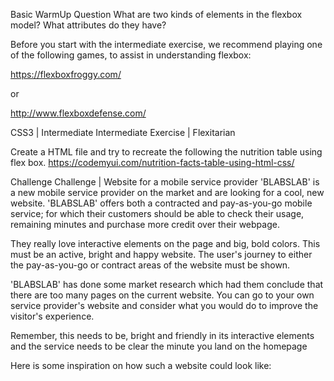 Basic
WarmUp Question
What are two kinds of elements in the flexbox model? What attributes do they have?


Before you start with the intermediate exercise, we recommend playing one of the following games, to assist in understanding flexbox:

https://flexboxfroggy.com/

or

http://www.flexboxdefense.com/

CSS3 | Intermediate
Intermediate Exercise | Flexitarian

Create a HTML file and try to recreate the following the nutrition table using flex box.
https://codemyui.com/nutrition-facts-table-using-html-css/

Challenge
Challenge | Website for a mobile service provider
'BLABSLAB' is a new mobile service provider on the market and are looking for a cool, new website. 'BLABSLAB' offers both a contracted and pay-as-you-go mobile service; for which their customers should be able to check their usage, remaining minutes and purchase more credit over their webpage.

They really love interactive elements on the page and big, bold colors. This must be an active,  bright and happy website. The user's journey to either the pay-as-you-go or contract areas of the website must be shown.

'BLABSLAB' has done some market research which had them conclude that there are too many pages on the current website. You can go to your own service provider's website and consider what you would do to improve the visitor's experience.

Remember, this needs to be, bright and friendly in its interactive elements and the service needs to be clear the minute you land on the homepage



Here is some inspiration on how such a website could look like:
